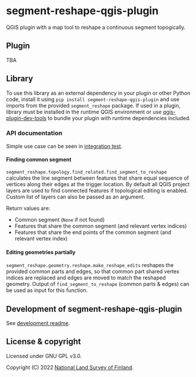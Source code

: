 # segment-reshape-qgis-plugin

QGIS plugin with a map tool to reshape a continuous segment topogically.

## Plugin

TBA

## Library

To use this library as an external dependency in your plugin or other Python code, install it using `pip install segment-reshape-qgis-plugin` and use imports from the provided `segment_reshape` package. If used in a plugin, library must be installed in the runtime QGIS environment or use [qgis-plugin-dev-tools] to bundle your plugin with runtime dependencies included.

### API documentation

Simple use case can be seen in [integration test](./test/integration/test_simple_line_reshape.py).

#### Finding common segment

`segment_reshape.topology.find_related.find_segment_to_reshape` calculates the line segment between features that share equal sequence of vertices along their edges at the trigger location. By default all QGIS project layers are used to find connected features if topological editing is enabled. Custom list of layers can also be passed as an argument.

Return values are:

- Common segment (`None` if not found)
- Features that share the common segment (and relevant vertex indices)
- Features that share the end points of the common segment (and relevant vertex index)

#### Editing geometries partially

`segment_reshape.geometry.reshape.make_reshape_edits` reshapes the provided common parts and edges, so that common part shared vertex indices are replaced and edges are moved to match the reshaped geometry. Output of `find_segment_to_reshape` (common parts & edges) can be used as input for this function.

## Development of segment-reshape-qgis-plugin

See [development readme](./DEVELOPMENT.md).

## License & copyright

Licensed under GNU GPL v3.0.

Copyright (C) 2022 [National Land Survey of Finland].

[National Land Survey of Finland]: https://www.maanmittauslaitos.fi/en
[qgis-plugin-dev-tools]: https://github.com/nlsfi/qgis-plugin-dev-tools
